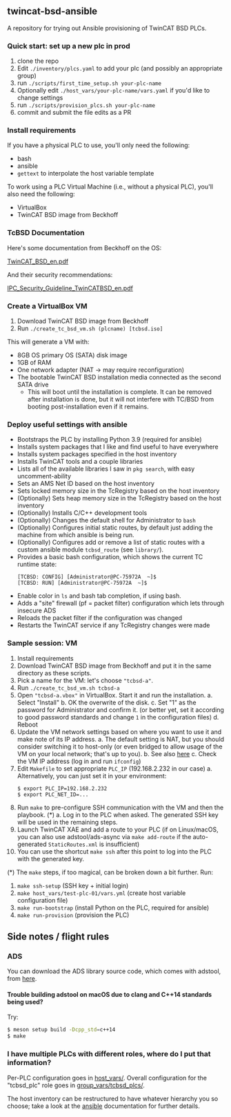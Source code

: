 ## twincat-bsd-ansible

A repository for trying out Ansible provisioning of TwinCAT BSD PLCs.


### Quick start: set up a new plc in prod
1. clone the repo
2. Edit ``./inventory/plcs.yaml`` to add your plc (and possibly an appropriate group)
3. run ``./scripts/first_time_setup.sh your-plc-name``
4. Optionally edit ``./host_vars/your-plc-name/vars.yaml`` if you'd like to change settings
3. run ``./scripts/provision_plcs.sh your-plc-name``
4. commit and submit the file edits as a PR


### Install requirements

If you have a physical PLC to use, you'll only need the following:

* bash
* ansible
* ``gettext`` to interpolate the host variable template

To work using a PLC Virtual Machine (i.e., without a physical PLC), you'll also
need the following:

* VirtualBox
* TwinCAT BSD image from Beckhoff

### TcBSD Documentation

Here's some documentation from Beckhoff on the OS:

[TwinCAT_BSD_en.pdf](https://download.beckhoff.com/download/Document/ipc/embedded-pc/embedded-pc-cx/TwinCAT_BSD_en.pdf)

And their security recommendations:

[IPC_Security_Guideline_TwinCATBSD_en.pdf](https://download.beckhoff.com/download/document/product-security/Guidelines/IPC_Security_Guideline_TwinCATBSD_en.pdf)


### Create a VirtualBox VM

1. Download TwinCAT BSD image from Beckhoff
2. Run ``./create_tc_bsd_vm.sh (plcname) [tcbsd.iso]``

This will generate a VM with:

* 8GB OS primary OS (SATA) disk image
* 1GB of RAM
* One network adapter (NAT -> may require reconfiguration)
* The bootable TwinCAT BSD installation media connected as the second SATA drive
    * This will boot until the installation is complete. It can be removed
      after installation is done, but it will not interfere with TC/BSD
      from booting post-installation even if it remains.

### Deploy useful settings with ansible

* Bootstraps the PLC by installing Python 3.9 (required for ansible)
* Installs system packages that I like and find useful to have everywhere
* Installs system packages specified in the host inventory
* Installs TwinCAT tools and a couple libraries
* Lists all of the available libraries I saw in `pkg search`, with easy uncomment-ability
* Sets an AMS Net ID based on the host inventory
* Sets locked memory size in the TcRegistry based on the host inventory
* (Optionally) Sets heap memory size in the TcRegistry based on the host inventory
* (Optionally) Installs C/C++ development tools
* (Optionally) Changes the default shell for Administrator to `bash`
* (Optionally) Configures initial static routes, by default just adding the
  machine from which ansible is being run.
* (Optionally) Configures add or remove a list of static routes with a custom
  ansible module ``tcbsd_route`` (see ``library/``).
* Provides a basic bash configuration, which shows the current TC runtime state:
  ```
  [TCBSD: CONFIG] [Administrator@PC-75972A  ~]$
  [TCBSD: RUN] [Administrator@PC-75972A  ~]$
  ```
* Enable color in ``ls`` and bash tab completion, if using bash.
* Adds a "site" firewall (pf = packet filter) configuration which lets through insecure ADS
* Reloads the packet filter if the configuration was changed
* Restarts the TwinCAT service if any TcRegistry changes were made


### Sample session: VM

1. Install requirements
2. Download TwinCAT BSD image from Beckhoff and put it in the same directory as
   these scripts.
3. Pick a name for the VM: let's choose ``"tcbsd-a"``.
4. Run ``./create_tc_bsd_vm.sh tcbsd-a``
5. Open ``"tcbsd-a.vbox"`` in VirtualBox. Start it and run the installation.
    a. Select "Install"
    b. OK the overwrite of the disk.
    c. Set "1" as the password for Administrator and confirm it. (or better
        yet, set it according to good password standards and change `1` in the
        configuration files)
    d. Reboot
6. Update the VM network settings based on where you want to use it and make note
   of its IP address.
    a. The default setting is NAT, but you should consider switching it to
       host-only (or even bridged to allow usage of the VM on your local network;
       that's up to you).
    b. See also [here](https://infosys.beckhoff.com/english.php?content=../content/1033/twincat_bsd/5620035467.html&id=)
    c. Check the VM IP address (log in and run ``ifconfig``)
7. Edit ``Makefile`` to set appropriate ``PLC_IP`` (192.168.2.232 in our case)
    a. Alternatively, you can just set it in your environment:
    ```
    $ export PLC_IP=192.168.2.232
    $ export PLC_NET_ID=...
    ```
8. Run ``make`` to pre-configure SSH communication with the VM and then the playbook. (*)
    a. Log in to the PLC when asked.  The generated SSH key will be used in the
       remaining steps.
9. Launch TwinCAT XAE and add a route to your PLC (if on Linux/macOS, you can
    also use adstool/ads-async via ``make add-route`` if the auto-generated
    ``StaticRoutes.xml`` is insufficient)
10. You can use the shortcut ``make ssh`` after this point to log into the PLC
    with the generated key.

(*) The ``make`` steps, if too magical, can be broken down a bit further.
Run:

1. ``make ssh-setup`` (SSH key + initial login)
2. ``make host_vars/test-plc-01/vars.yml`` (create host variable configuration file)
3. ``make run-bootstrap`` (install Python on the PLC, required for ansible)
4. ``make run-provision`` (provision the PLC)


## Side notes / flight rules

### ADS

You can download the ADS library source code, which comes with adstool, from
[here](https://github.com/Beckhoff/ADS/).

#### Trouble building adstool on macOS due to clang and C++14 standards being used?

Try:
```bash
$ meson setup build -Dcpp_std=c++14
$ make
```

### I have multiple PLCs with different roles, where do I put that information?

Per-PLC configuration goes in [host_vars/](host_vars).
Overall configuration for the "tcbsd_plc" role goes in
[group_vars/tcbsd_plcs/](group_vars/tcbsd_plcs/).

The host inventory can be restructured to have whatever hierarchy you so choose;
take a look at the [ansible](https://www.ansible.com/) documentation for further
details.
